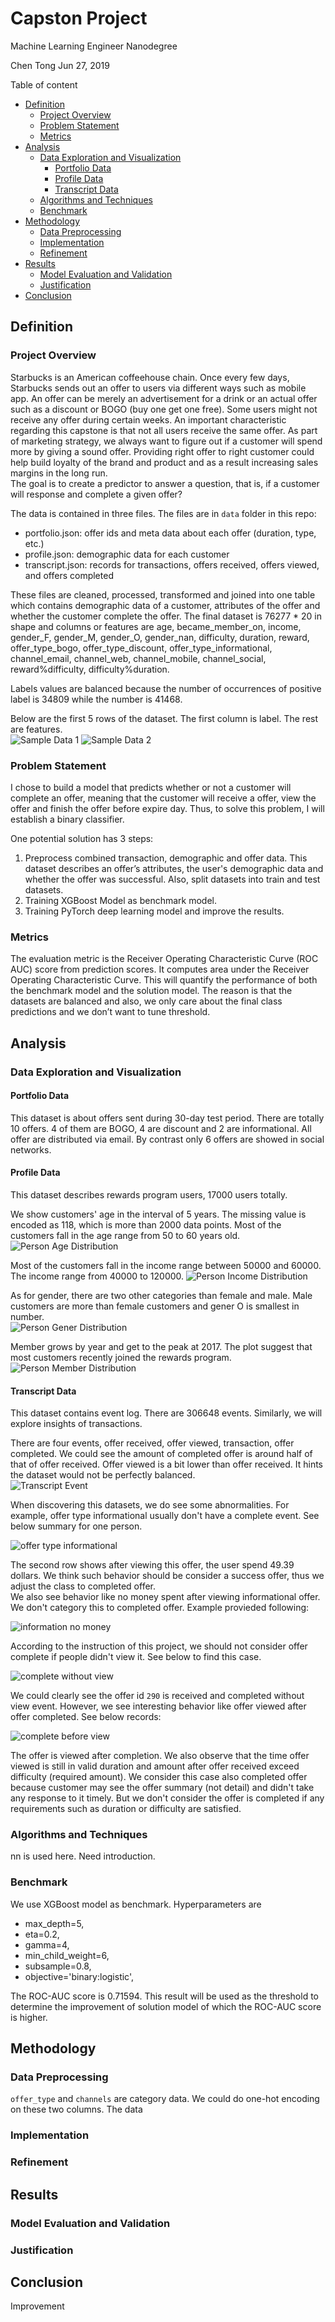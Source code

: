 # Capston Project  <!-- omit in toc -->

Machine Learning Engineer Nanodegree

Chen Tong 
Jun 27, 2019

Table of content
- [Definition](#Definition)
  - [Project Overview](#Project-Overview)
  - [Problem Statement](#Problem-Statement)
  - [Metrics](#Metrics)
- [Analysis](#Analysis)
  - [Data Exploration and Visualization](#Data-Exploration-and-Visualization)
    - [Portfolio Data](#Portfolio-Data)
    - [Profile Data](#Profile-Data)
    - [Transcript Data](#Transcript-Data)
  - [Algorithms and Techniques](#Algorithms-and-Techniques)
  - [Benchmark](#Benchmark)
- [Methodology](#Methodology)
  - [Data Preprocessing](#Data-Preprocessing)
  - [Implementation](#Implementation)
  - [Refinement](#Refinement)
- [Results](#Results)
  - [Model Evaluation and Validation](#Model-Evaluation-and-Validation)
  - [Justification](#Justification)
- [Conclusion](#Conclusion)


## Definition

### Project Overview
Starbucks is an American coffeehouse chain. Once every few days, Starbucks sends out an offer to users via different ways such as mobile app. An offer can be merely an advertisement for a drink or an actual offer such as a discount or BOGO (buy one get one free). Some users might not receive any offer during certain weeks. An important characteristic regarding this capstone is that not all users receive the same offer. As part of marketing strategy, we always want to figure out if a customer will spend more by giving a sound offer. Providing right offer to right customer could help build loyalty of the brand and product and as a result increasing sales margins in the long run.  
The goal is to create a predictor to answer a question, that is, if a customer will response and complete a given offer? 

The data is contained in three files. The files are in `data` folder in this repo:

- portfolio.json: offer ids and meta data about each offer (duration, type, etc.)
- profile.json: demographic data for each customer
- transcript.json: records for transactions, offers received, offers viewed, and offers completed

These files are cleaned, processed, transformed and joined into one table which contains demographic data of a customer, attributes of the offer and whether the customer complete the offer. The final dataset is 76277 * 20 in shape and columns or features are age, became_member_on, income, gender_F, gender_M, gender_O, gender_nan, difficulty, duration, reward, offer_type_bogo, offer_type_discount, offer_type_informational, channel_email, channel_web, channel_mobile, channel_social, reward%difficulty, difficulty%duration.  

Labels values are balanced because the number of occurrences of positive label is 34809 while the number is 41468.

Below are the first 5 rows of the dataset. The first column is label. The rest are features.  
![Sample Data 1](images/sample1.png)
![Sample Data 2](images/sample2.png)


### Problem Statement

I chose to build a model that predicts whether or not a customer will complete an offer, meaning that the customer will receive a offer, view the offer and finish the offer before expire day. Thus, to solve this problem, I will establish a binary classifier.  

One potential solution has 3 steps:
1. Preprocess combined transaction, demographic and offer data. This dataset describes an offer’s attributes, the user's demographic data and whether the offer was successful. Also, split datasets into train and test datasets.    
2. Training XGBoost Model as benchmark model.  
3. Training PyTorch deep learning model and improve the results.  

### Metrics

The evaluation metric is the Receiver Operating Characteristic Curve (ROC AUC) score from prediction scores. It computes area under the Receiver Operating Characteristic Curve. This will quantify the performance of both the benchmark model and the solution model. The reason is that the datasets are balanced and also, we only care about the final class predictions and we don’t want to tune threshold.  

## Analysis

### Data Exploration and Visualization

#### Portfolio Data
This dataset is about offers sent during 30-day test period. There are totally 10 offers. 4 of them are BOGO, 4 are discount and 2 are informational. All offer are distributed via email. By contrast only 6 offers are showed in social networks. 

#### Profile Data
This dataset describes rewards program users, 17000 users totally. 

We show customers' age in the interval of 5 years. The missing value is encoded as 118, which is more than 2000 data points. Most of the customers fall in the age range from 50 to 60 years old.  
![Person Age Distribution](images/persons_by_age.png)

Most of the customers fall in the income range between 50000 and 60000. The income range from 40000 to 120000. 
![Person Income Distribution](images/persons_by_income.png)

As for gender, there are two other categories than female and male. Male customers are more than female customers and gener O is smallest in number.  
![Person Gener Distribution](images/persons_by_gender.png)

Member grows by year and get to the peak at 2017. The plot suggest that most customers recently joined the rewards program. 
![Person Member Distribution](images/persons_by_member.png)


#### Transcript Data  
This dataset contains event log. There are 306648 events. Similarly, we will explore insights of transactions.  

There are four events, offer received, offer viewed, transaction, offer completed. We could see the amount of completed offer is around half of that of offer received. Offer viewed is a bit lower than offer received. It hints the dataset would not be perfectly balanced.  
![Transcript Event](images/transcript_by_event.png)

When discovering this datasets, we do see some abnormalities. For example, offer type informational usually don't have a complete event. See below summary for one person. 

![offer type informational](images/transcript_offer_type2.png)

The second row shows after viewing this offer, the user spend 49.39 dollars. We think such behavior should be consider a success offer, thus we adjust the class to completed offer.  
We also see behavior like no money spent after viewing informational offer. We don't category this to completed offer. Example provieded following:

![information no money](images/informational_zero.png)

According to the instruction of this project, we should not consider offer complete if people didn't view it. See below to find this case.  

![complete without view](images/complete_no_view.png)

We could clearly see the offer id `290` is received and completed without view event. However, we see interesting behavior like offer viewed after offer completed. See below records:

![complete before view](images/complete_then_view.png)

The offer is viewed after completion. We also observe that the time offer viewed is still in valid duration and amount after offer received exceed difficulty (required amount). We consider this case also completed offer because customer may see the offer summary (not detail) and didn't take any response to it timely. But we don't consider the offer is completed if any requirements such as duration or difficulty are satisfied. 

### Algorithms and Techniques
nn is used here. Need introduction. 

### Benchmark

We use XGBoost model as benchmark. Hyperparameters are 
- max_depth=5,
- eta=0.2,
- gamma=4,
- min_child_weight=6,
- subsample=0.8,
- objective='binary:logistic',

The ROC-AUC score is 0.71594. This result will be used as the threshold to determine the improvement of solution model of which the ROC-AUC score is higher.  

## Methodology

### Data Preprocessing

`offer_type` and `channels` are category data. We could do one-hot encoding on these two columns. The data

### Implementation

### Refinement

## Results

### Model Evaluation and Validation

### Justification


## Conclusion

Improvement
